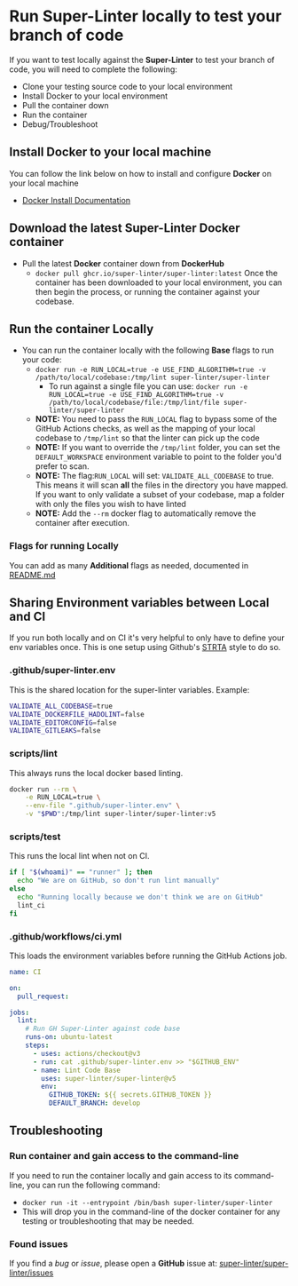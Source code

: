 # Run Super-Linter locally to test your branch of code

If you want to test locally against the **Super-Linter** to test your branch of code, you will need to complete the following:

- Clone your testing source code to your local environment
- Install Docker to your local environment
- Pull the container down
- Run the container
- Debug/Troubleshoot

## Install Docker to your local machine

You can follow the link below on how to install and configure **Docker** on your local machine

- [Docker Install Documentation](https://docs.docker.com/install/)

## Download the latest Super-Linter Docker container

- Pull the latest **Docker** container down from **DockerHub**
  - `docker pull ghcr.io/super-linter/super-linter:latest`
    Once the container has been downloaded to your local environment, you can then begin the process, or running the container against your codebase.

## Run the container Locally

- You can run the container locally with the following **Base** flags to run your code:
  - `docker run -e RUN_LOCAL=true -e USE_FIND_ALGORITHM=true -v /path/to/local/codebase:/tmp/lint super-linter/super-linter`
    - To run against a single file you can use: `docker run -e RUN_LOCAL=true -e USE_FIND_ALGORITHM=true -v /path/to/local/codebase/file:/tmp/lint/file super-linter/super-linter`
  - **NOTE:** You need to pass the `RUN_LOCAL` flag to bypass some of the GitHub Actions checks, as well as the mapping of your local codebase to `/tmp/lint` so that the linter can pick up the code
  - **NOTE:** If you want to override the `/tmp/lint` folder, you can set the `DEFAULT_WORKSPACE` environment variable to point to the folder you'd prefer to scan.
  - **NOTE:** The flag:`RUN_LOCAL` will set: `VALIDATE_ALL_CODEBASE` to true. This means it will scan **all** the files in the directory you have mapped. If you want to only validate a subset of your codebase, map a folder with only the files you wish to have linted
  - **NOTE:** Add the `--rm` docker flag to automatically remove the container after execution.

### Flags for running Locally

You can add as many **Additional** flags as needed, documented in [README.md](../README.md#Environment-variables)

## Sharing Environment variables between Local and CI

If you run both locally and on CI it's very helpful to only have to define your env variables once. This is one setup using Github's [STRTA](https://github.com/github/scripts-to-rule-them-all) style to do so.

### .github/super-linter.env

This is the shared location for the super-linter variables. Example:

```bash
VALIDATE_ALL_CODEBASE=true
VALIDATE_DOCKERFILE_HADOLINT=false
VALIDATE_EDITORCONFIG=false
VALIDATE_GITLEAKS=false
```

### scripts/lint

This always runs the local docker based linting.

```bash
docker run --rm \
    -e RUN_LOCAL=true \
    --env-file ".github/super-linter.env" \
    -v "$PWD":/tmp/lint super-linter/super-linter:v5
```

### scripts/test

This runs the local lint when not on CI.

```bash
if [ "$(whoami)" == "runner" ]; then
  echo "We are on GitHub, so don't run lint manually"
else
  echo "Running locally because we don't think we are on GitHub"
  lint_ci
fi
```

### .github/workflows/ci.yml

This loads the environment variables before running the GitHub Actions job.

```yaml
name: CI

on:
  pull_request:

jobs:
  lint:
    # Run GH Super-Linter against code base
    runs-on: ubuntu-latest
    steps:
      - uses: actions/checkout@v3
      - run: cat .github/super-linter.env >> "$GITHUB_ENV"
      - name: Lint Code Base
        uses: super-linter/super-linter@v5
        env:
          GITHUB_TOKEN: ${{ secrets.GITHUB_TOKEN }}
          DEFAULT_BRANCH: develop
```

## Troubleshooting

### Run container and gain access to the command-line

If you need to run the container locally and gain access to its command-line, you can run the following command:

- `docker run -it --entrypoint /bin/bash super-linter/super-linter`
- This will drop you in the command-line of the docker container for any testing or troubleshooting that may be needed.

### Found issues

If you find a _bug_ or _issue_, please open a **GitHub** issue at: [super-linter/super-linter/issues](https://github.com/super-linter/super-linter/issues)
